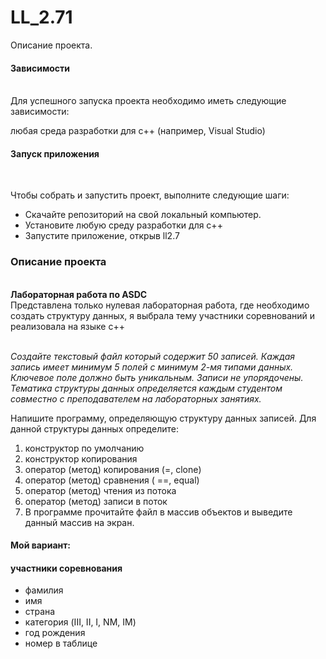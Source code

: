 # LL_2.71


Описание проекта.

<h4>Зависимости</h4><br>
Для успешного запуска проекта необходимо иметь следующие зависимости:<br>

любая среда разработки для c++ (например, Visual Studio)<br>
<h4>Запуск приложения</h4><br>
<p>Чтобы собрать и запустить проект, выполните следующие шаги:<br></p>
<ul>
<li>Скачайте репозиторий на свой локальный компьютер.
<li>Установите любую среду разработки для c++
<li>Запустите приложение, открыв ll2.7</ul>
<h3>Описание проекта</h3><br>
<b>Лабораторная работа по ASDC</b><br>
Представлена только нулевая лабораторная работа, где необходимо создать структуру данных, я выбрала тему участники соревнований и реализовала на языке с++<br><br>

<i>Создайте текстовый файл который содержит 50 записей. Каждая запись имеет минимум 5 полей с минимум 2-мя типами данных. Ключевое поле должно быть уникальным. Записи не упорядочены. Тематика структуры данных определяется каждым студентом совместно с преподавателем на лабораторных занятиях.</i>

Напишите программу, определяющую структуру данных записей. Для данной структуры данных определите:
<ol>
<li>конструктор по умолчанию
<li>конструктор копирования
<li>оператор (метод) копирования (=, clone)
<li>оператор (метод) сравнения ( ==, equal)
<li>оператор (метод) чтения из потока
<li>оператор (метод) записи в поток
<li>В программе прочитайте файл в массив объектов и выведите данный массив на экран.
</ol>
<h4>Мой вариант:</h4>
      <h4>участники соревнования</h4>
      <ul>
<li>фамилия
<li>имя
<li>страна
<li>категория (III, II, I, NM, IM)
<li>год рождения
<li>номер в таблице
  </ul>

